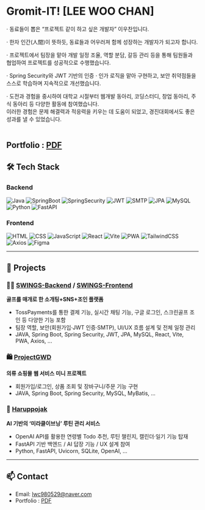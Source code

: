 #  Gromit-IT! [LEE WOO CHAN]
· 동료들이 뽑은 “프로젝트 같이 하고 싶은 개발자” 이우찬입니다.

· 한자 인간(人間)이 뜻하듯, 동료들과 어우러져 함께 성장하는 개발자가 되고자 합니다.

· 프로젝트에서 팀장을 맡아 개발 일정 조율, 역할 분담, 갈등 관리 등을 통해
  팀원들과 협업하여 프로젝트를 성공적으로 수행했습니다.

· Spring Security와 JWT 기반의 인증 · 인가 로직을 맡아 구현하고,
  보안 취약점들을 스스로 학습하며 지속적으로 개선했습니다.

· 도전과 경험을 중시하여 대학교 시절부터
  웹개발 동아리, 코딩스터디, 창업 동아리, 주식 동아리 등 다양한 활동에 참여했습니다.
  </br>
  이러한 경험은 문제 해결력과 적응력을 키우는 데 도움이 되었고,
  경진대회에서도 좋은 성과를 낼 수 있었습니다.
  </br>
  </br>
  ## Portfolio : [PDF](https://github.com/Gromit-IT/Gromit-IT/blob/main/%ED%8F%AC%ED%8A%B8%ED%8F%B4%EB%A6%AC%EC%98%A4_%EC%9D%B4%EC%9A%B0%EC%B0%AC.pdf)

## 🛠️ Tech Stack

### Backend
![Java](https://img.shields.io/badge/Java-007396?style=flat&logo=java&logoColor=white)
![SpringBoot](https://img.shields.io/badge/SpringBoot-6DB33F?style=flat&logo=springboot&logoColor=white)
![SpringSecurity](https://img.shields.io/badge/Spring%20Security-6DB33F?style=flat&logo=spring&logoColor=white)
![JWT](https://img.shields.io/badge/JWT-000000?style=flat&logo=JSON%20web%20tokens&logoColor=white)
![SMTP](https://img.shields.io/badge/SMTP-FF9900?style=flat)
![JPA](https://img.shields.io/badge/JPA-007396?style=flat)
![MySQL](https://img.shields.io/badge/MySQL-4479A1?style=flat&logo=mysql&logoColor=white)
![Python](https://img.shields.io/badge/Python-3776AB?style=flat&logo=python&logoColor=white)
![FastAPI](https://img.shields.io/badge/FastAPI-009688?style=flat&logo=fastapi&logoColor=white)

### Frontend
![HTML](https://img.shields.io/badge/HTML-E34F26?style=flat&logo=html5&logoColor=white)
![CSS](https://img.shields.io/badge/CSS-1572B6?style=flat&logo=css3&logoColor=white)
![JavaScript](https://img.shields.io/badge/JavaScript-F7DF1E?style=flat&logo=javascript&logoColor=black)
![React](https://img.shields.io/badge/React-61DAFB?style=flat&logo=react&logoColor=black)
![Vite](https://img.shields.io/badge/Vite-646CFF?style=flat&logo=vite&logoColor=white)
![PWA](https://img.shields.io/badge/PWA-5A0FC8?style=flat&logo=pwa&logoColor=white)
![TailwindCSS](https://img.shields.io/badge/TailwindCSS-06B6D4?style=flat&logo=tailwindcss&logoColor=white)
![Axios](https://img.shields.io/badge/Axios-5A29E4?style=flat)
![Figma](https://img.shields.io/badge/Figma-F24E1E?style=flat&logo=figma&logoColor=white)


----

## 🚀 Projects
### 🏌️‍♀️ [SWINGS-Backend](https://github.com/SWINGS-SOLOFF/SWINGS-BE) / [SWINGS-Frontend](https://github.com/SWINGS-SOLOFF/SWINGS-FE)  
**골프를 매개로 한 소개팅+SNS+조인 플랫폼**  
- TossPayments를 통한 결제 기능, 실시간 채팅 기능, 구글 로그인, 스크린골프 조인 등 다양한 기능 포함  
- 팀장 역할, 보안(회원가입·JWT 인증·SMTP), UI/UX 흐름 설계 및 전체 일정 관리
- JAVA, Spring Boot, Spring Security, JWT, JPA, MySQL, React, Vite, PWA, Axios, ...


### 🛍️ [ProjectGWD](https://github.com/Gromit-IT/ProjectGWD)  
**의류 쇼핑몰 웹 서비스 미니 프로젝트**  
- 회원가입/로그인, 상품 조회 및 장바구니/주문 기능 구현
- JAVA, Spring Boot, Spring Security, MySQL, MyBatis, ...
  
### 🌙 [Haruppojak](https://github.com/Gromit-IT/Haruppojak)  
**AI 기반의 ‘미라클이브닝’ 루틴 관리 서비스**  
- OpenAI API를 활용한 연령별 Todo 추천, 루틴 챌린지, 캘린더·일기 기능 탑재  
- FastAPI 기반 백엔드 / AI 답장 기능 / UX 설계 참여
- Python, FastAPI, Uvicorn, SQLite, OpenAI, ...

----

## 📫 Contact
- Email: lwc980529@naver.com
- Portfolio : [PDF](https://github.com/Gromit-IT/Gromit-IT/blob/main/%ED%8F%AC%ED%8A%B8%ED%8F%B4%EB%A6%AC%EC%98%A4_%EC%9D%B4%EC%9A%B0%EC%B0%AC.pdf)


